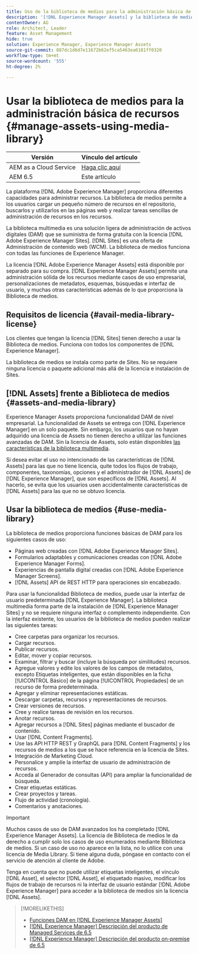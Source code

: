 ```yaml
---
title: Uso de la biblioteca de medios para la administración básica de recursos digitales
description: '[!DNL Experience Manager Assets] y la biblioteca de medios para la administración de recursos.'
contentOwner: AG
role: Architect, Leader
feature: Asset Management
hide: true
solution: Experience Manager, Experience Manager Assets
source-git-commit: 887dc1d6d7e11672b62ef5ca5463ea6181ff0320
workflow-type: tm+mt
source-wordcount: '555'
ht-degree: 2%

---
```



# Usar la biblioteca de medios para la administración básica de recursos {#manage-assets-using-media-library}

| Versión | Vínculo del artículo |
| -------- | ---------------------------- |
| AEM as a Cloud Service | [Haga clic aquí](https://experienceleague.adobe.com/docs/experience-manager-cloud-service/content/assets/admin/medialibrary.html?lang=en) |
| AEM 6.5 | Este artículo |

La plataforma [!DNL Adobe Experience Manager] proporciona diferentes capacidades para administrar recursos. La biblioteca de medios permite a los usuarios cargar un pequeño número de recursos en el repositorio, buscarlos y utilizarlos en las páginas web y realizar tareas sencillas de administración de recursos en los recursos.

La biblioteca multimedia es una solución ligera de administración de activos digitales (DAM) que se suministra de forma gratuita con la licencia [!DNL Adobe Experience Manager Sites]. [!DNL Sites] es una oferta de Administración de contenido web (WCM). La biblioteca de medios funciona con todas las funciones de Experience Manager.

La licencia [!DNL Adobe Experience Manager Assets] está disponible por separado para su compra. [!DNL Experience Manager Assets] permite una administración sólida de los recursos mediante casos de uso empresarial, personalizaciones de metadatos, esquemas, búsquedas e interfaz de usuario, y muchas otras características además de lo que proporciona la Biblioteca de medios.

## Requisitos de licencia {#avail-media-library-license}

Los clientes que tengan la licencia [!DNL Sites] tienen derecho a usar la Biblioteca de medios. Funciona con todos los componentes de [!DNL Experience Manager].

La biblioteca de medios se instala como parte de Sites. No se requiere ninguna licencia o paquete adicional más allá de la licencia e instalación de Sites.

## [!DNL Assets] frente a Biblioteca de medios {#assets-and-media-library}

Experience Manager Assets proporciona funcionalidad DAM de nivel empresarial. La funcionalidad de Assets se entrega con [!DNL Experience Manager] en un solo paquete. Sin embargo, los usuarios que no hayan adquirido una licencia de Assets no tienen derecho a utilizar las funciones avanzadas de DAM. Sin la licencia de Assets, solo están disponibles [las características de la biblioteca multimedia](#use-media-library).

Si desea evitar el uso no intencionado de las características de [!DNL Assets] para las que no tiene licencia, quite todos los flujos de trabajo, componentes, taxonomías, opciones y el administrador de [!DNL Assets] de [!DNL Experience Manager], que son específicos de [!DNL Assets]. Al hacerlo, se evita que los usuarios usen accidentalmente características de [!DNL Assets] para las que no se obtuvo licencia.

## Usar la biblioteca de medios {#use-media-library}

La biblioteca de medios proporciona funciones básicas de DAM para los siguientes casos de uso:

* Páginas web creadas con [!DNL Adobe Experience Manager Sites].
* Formularios adaptables y comunicaciones creadas con [!DNL Adobe Experience Manager Forms].
* Experiencias de pantalla digital creadas con [!DNL Adobe Experience Manager Screens].
* [!DNL Assets] API de REST HTTP para operaciones sin encabezado.

<!--
 TBD: Remove this after confirmation. May need to merge this list with the list provided by PMs.
* Static renditions

-->

Para usar la funcionalidad Biblioteca de medios, puede usar la interfaz de usuario predeterminada [!DNL Experience Manager]. La biblioteca multimedia forma parte de la instalación de [!DNL Experience Manager Sites] y no se requiere ninguna interfaz o complemento independiente. Con la interfaz existente, los usuarios de la biblioteca de medios pueden realizar las siguientes tareas:

* Cree carpetas para organizar los recursos.
* Cargar recursos.
* Publicar recursos.
* Editar, mover y copiar recursos.
* Examinar, filtrar y buscar (incluye la búsqueda por similitudes) recursos.
* Agregue valores y edite los valores de los campos de metadatos, excepto Etiquetas inteligentes, que están disponibles en la ficha [!UICONTROL Básico] de la página [!UICONTROL Propiedades] de un recurso de forma predeterminada.
* Agregar y eliminar representaciones estáticas.
* Descargar carpetas, recursos y representaciones de recursos.
* Crear versiones de recursos.
* Cree y realice tareas de revisión en los recursos.
* Anotar recursos.
* Agregar recursos a [!DNL Sites] páginas mediante el buscador de contenido.
* Usar [!DNL Content Fragments].
* Use las API HTTP REST y GraphQL para [!DNL Content Fragments] y los recursos de medios a los que se hace referencia en la licencia de Sites.
* Integración de Marketing Cloud.
* Personalice y amplíe la interfaz de usuario de administración de recursos.
* Acceda al Generador de consultas (API) para ampliar la funcionalidad de búsqueda.
* Crear etiquetas estáticas.
* Crear proyectos y tareas.
* Flujo de actividad (cronología).
* Comentarios y anotaciones.

<!-- TBD: Define exactly which basic Assets workflow are available for use with Media Library?

As per PM, we must avoid stating such a list, as we do not have a list that makes sense in Cloud Service.
-->

>[!IMPORTANT]
>
>Muchos casos de uso de DAM avanzados los ha completado [!DNL Experience Manager Assets]. La licencia de Biblioteca de medios le da derecho a cumplir solo los casos de uso enumerados mediante Biblioteca de medios. Si un caso de uso no aparece en la lista, no lo utilice con una licencia de Media Library. Si tiene alguna duda, póngase en contacto con el servicio de atención al cliente de Adobe.

Tenga en cuenta que no puede utilizar etiquetas inteligentes, el vínculo [!DNL Asset], el selector [!DNL Asset], el etiquetado masivo, modificar los flujos de trabajo de recursos ni la interfaz de usuario estándar [!DNL Adobe Experience Manager] para acceder a la biblioteca de medios sin la licencia [!DNL Assets].

<!-- TBD: Add a CTA - how to contact Adobe for queries. -->

>[!MORELIKETHIS]
>
>* [Funciones DAM en [!DNL Experience Manager Assets]](https://experienceleague.adobe.com/docs/experience-manager-65-2025/assets/home.html)
>* [[!DNL Experience Manager] Descripción del producto de Managed Services de 6.5](https://helpx.adobe.com/es/legal/product-descriptions/adobe-experience-manager-managed-services.html)
>* [[!DNL Experience Manager] Descripción del producto on-premise de 6.5](https://helpx.adobe.com/es/legal/product-descriptions/adobe-experience-manager-on-premise.html)

